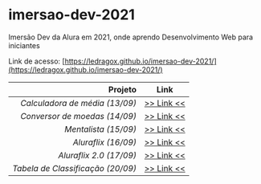 # imersao-dev-2021

Imersão Dev da Alura em 2021, onde aprendo Desenvolvimento Web para iniciantes

Link de acesso: [https://ledragox.github.io/imersao-dev-2021/](https://ledragox.github.io/imersao-dev-2021/)

|                           Projeto |                     Link                     |
| --------------------------------: | :------------------------------------------: |
|    _Calculadora de média (13/09)_ |  [>> Link <<](./src/calculadora-de-media/)   |
|     _Conversor de moedas (14/09)_ |   [>> Link <<](./src/conversor-de-moedas/)   |
|              _Mentalista (15/09)_ |       [>> Link <<](./src/mentalista/)        |
|               _Aluraflix (16/09)_ |        [>> Link <<](./src/aluraflix/)        |
|           _Aluraflix 2.0 (17/09)_ |       [>> Link <<](./src/aluraflix-2/)       |
| _Tabela de Classificação (20/09)_ | [>> Link <<](./src/tabela-de-classificacao/) |
